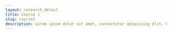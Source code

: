 ```yaml
---
layout: research_detail
title: Course 1
slug: course1
description: Lorem ipsum dolor sit amet, consectetur adipiscing elit. Pellentesque a interdum eros. Nullam tortor nisi, tincidunt blandit tellus sed, finibus pellentesque risus. Cras rhoncus, eros non suscipit posuere, felis felis rhoncus dui, a efficitur erat ligula in tellus. Quisque varius quam eu purus viverra, eget interdum lectus efficitur. Etiam tempus nisl purus, quis volutpat mi vehicula blandit. Quisque quis ultricies elit. Vivamus vehicula mattis feugiat. Etiam gravida elit bibendum congue pellentesque. Morbi eros nibh, lacinia eget ipsum eget, varius varius lacus. Sed sodales viverra felis id placerat. In nec risus nec tellus pretium dapibus. Quisque metus lorem, faucibus ac hendrerit id, auctor a diam. Quisque ornare et tellus et commodo. Fusce accumsan viverra urna, id sagittis urna placerat sed. Sed at venenatis leo. Sed rhoncus mi vitae diam blandit sagittis. Quisque at mauris quis velit sollicitudin ultrices. Vestibulum venenatis a nunc pulvinar porttitor. Praesent non maximus odio. Donec a molestie dui. Proin scelerisque in leo vel laoreet. Ut laoreet massa et justo ornare fermentum. Vivamus maximus vulputate congue. Vivamus orci lacus, lobortis et dolor quis, eleifend aliquam nunc. Fusce vestibulum tortor nibh, vel interdum est molestie et. Pellentesque habitant morbi tristique senectus et netus et malesuada fames ac turpis egestas. Aliquam in vestibulum orci, non tempus sapien. In hac habitasse platea dictumst. Donec fermentum eleifend diam vel auctor. Pellentesque quis nibh at ligula convallis bibendum.
---
```

